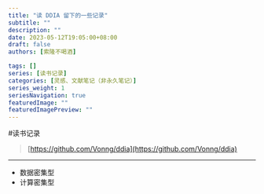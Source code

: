 ```yaml
---
title: "读 DDIA 留下的一些记录"
subtitle: ""
description: ""
date: 2023-05-12T19:05:00+08:00
draft: false
authors: [索隆不喝酒]

tags: []
series: [读书记录]
categories: [灵感、文献笔记（非永久笔记）]
series_weight: 1
seriesNavigation: true
featuredImage: ""
featuredImagePreview: ""
---
```

<!--more-->
#读书记录 

> [https://github.com/Vonng/ddia](https://github.com/Vonng/ddia)

---

- 数据密集型
- 计算密集型


